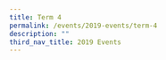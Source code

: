 ```yaml
---
title: Term 4
permalink: /events/2019-events/term-4
description: ""
third_nav_title: 2019 Events
---
```

